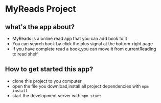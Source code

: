 # MyReads Project

## what's the app about?
* MyReads is a online read app that you can add book to it
* You can search book by click the plus signal at the bottom-right page 
* If you have complete read a book,you can move it from currentReading to read shelf

## How to get started this app?
* clone this project to you computer
* open the file you download,install all project dependencies with `npm install`
* start the development server with `npm start`





